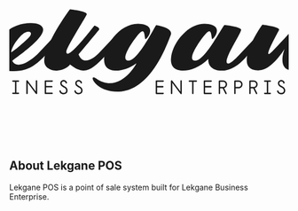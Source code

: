 <p align="center">
    <a href="https://laravel.com" target="_blank">
        <svg xmlns="http://www.w3.org/2000/svg" class="h-20 w-64" viewBox="140 160 256 160" fill="currentColor">
            <path d="M102.81807,262.93121c0.44588,0 0.86765,0.08435 1.26532,0.25306c0.39767,0.16871 0.74413,0.39767 1.03937,0.68689c0.29524,0.28922 0.53023,0.63266 0.70497,1.03033c0.17474,0.39767 0.2621,0.82547 0.2621,1.2834c0,0.91585 -0.3555,1.67505 -1.06649,2.27758c0.33742,0.10846 0.65375,0.27114 0.94899,0.48805c0.29524,0.21691 0.55132,0.476 0.76823,0.77727c0.21691,0.30127 0.38863,0.62965 0.51517,0.98514c0.12653,0.3555 0.1898,0.72605 0.1898,1.11168c0,0.49408 -0.09641,0.96104 -0.28922,1.40089c-0.19281,0.43985 -0.45793,0.82547 -0.79535,1.15687c-0.33742,0.33139 -0.72605,0.5935 -1.1659,0.78631c-0.43985,0.19281 -0.90681,0.28922 -1.40089,0.28922h-3.34407c-0.18076,0 -0.32838,-0.06025 -0.44286,-0.18076c-0.11448,-0.12051 -0.17172,-0.27114 -0.17172,-0.4519v-11.26137c0,-0.18076 0.05724,-0.33139 0.17172,-0.4519c0.11448,-0.12051 0.2621,-0.18076 0.44286,-0.18076zM101.10084,274.19259h2.71141c0.32537,0 0.63266,-0.06327 0.92188,-0.1898c0.28922,-0.12653 0.54228,-0.29524 0.75919,-0.50613c0.21691,-0.21089 0.38562,-0.45793 0.50613,-0.74112c0.12051,-0.28319 0.18076,-0.58747 0.18076,-0.91284c0,-0.32537 -0.06025,-0.63266 -0.18076,-0.92188c-0.12051,-0.28922 -0.28922,-0.54228 -0.50613,-0.75919c-0.21691,-0.21691 -0.46998,-0.38863 -0.75919,-0.51517c-0.28922,-0.12653 -0.59651,-0.1898 -0.92188,-0.1898h-2.71141zM101.10084,268.20942h1.71722c0.57843,0 1.05444,-0.19582 1.42801,-0.58747c0.37357,-0.39165 0.56036,-0.87066 0.56036,-1.43705c0,-0.27717 -0.05122,-0.53626 -0.15365,-0.77727c-0.10243,-0.24101 -0.24101,-0.4519 -0.41575,-0.63266c-0.17474,-0.18076 -0.38261,-0.32236 -0.62362,-0.42479c-0.24101,-0.10243 -0.50613,-0.15365 -0.79535,-0.15365h-1.71722z"></path>
            <path d="M115.27782,271.06543c0,0.50613 0.06628,0.97309 0.19884,1.40089c0.13256,0.4278 0.32838,0.79535 0.58747,1.10264c0.25909,0.30729 0.58446,0.54831 0.97611,0.72304c0.39165,0.17474 0.84054,0.2621 1.34667,0.2621c0.54228,0 1.00623,-0.08737 1.39186,-0.2621c0.38562,-0.17474 0.69593,-0.41575 0.93092,-0.72304c0.23499,-0.30729 0.40671,-0.67484 0.51517,-1.10264c0.10846,-0.4278 0.16268,-0.89476 0.16268,-1.40089v-7.42925c0,-0.53023 0.21691,-0.79535 0.65074,-0.79535c0.39767,0 0.59651,0.26512 0.59651,0.79535v7.42925c0,0.67484 -0.09339,1.30147 -0.28018,1.87991c-0.18679,0.57843 -0.45793,1.07552 -0.81342,1.49127c-0.3555,0.41575 -0.79535,0.74112 -1.31955,0.97611c-0.52421,0.23499 -1.1177,0.35248 -1.78049,0.35248c-0.67484,0 -1.2834,-0.11749 -1.82568,-0.35248c-0.54228,-0.23499 -1.00623,-0.56036 -1.39186,-0.97611c-0.38562,-0.41575 -0.68388,-0.91284 -0.89476,-1.49127c-0.21089,-0.57843 -0.31633,-1.20507 -0.31633,-1.87991v-7.42925c0,-0.53023 0.20486,-0.79535 0.61459,-0.79535c0.43382,0 0.65074,0.26512 0.65074,0.79535z"></path>
            <path d="M134.85469,265.17264c-0.0482,-0.43382 -0.25005,-0.75618 -0.60555,-0.96707c-0.3555,-0.21089 -0.75016,-0.31633 -1.18398,-0.31633c-0.59048,0 -1.03335,0.16268 -1.32859,0.48805c-0.29524,0.32537 -0.44286,0.71099 -0.44286,1.15687c0,0.42177 0.09038,0.77426 0.27114,1.05745c0.18076,0.28319 0.41274,0.53324 0.69593,0.75016c0.28319,0.21691 0.58747,0.40671 0.91284,0.5694c0.32537,0.16268 0.63266,0.32236 0.92188,0.47902c0.36152,0.20486 0.70195,0.43382 1.0213,0.68689c0.31934,0.25306 0.59651,0.53324 0.8315,0.84054c0.23499,0.30729 0.41876,0.65074 0.55132,1.03033c0.13256,0.3796 0.19884,0.79233 0.19884,1.23821c0,0.59048 -0.10846,1.10565 -0.32537,1.5455c-0.21691,0.43985 -0.49709,0.80438 -0.84054,1.0936c-0.34344,0.28922 -0.73208,0.50613 -1.1659,0.65074c-0.43382,0.14461 -0.86765,0.21691 -1.30147,0.21691c-0.53023,0 -1.03033,-0.08737 -1.50031,-0.2621c-0.46998,-0.17474 -0.87669,-0.4037 -1.22013,-0.68689c-0.34344,-0.28319 -0.61459,-0.59952 -0.81342,-0.94899c-0.19884,-0.34947 -0.29825,-0.69894 -0.29825,-1.04841c0,-0.24101 0.05724,-0.41876 0.17172,-0.53324c0.11448,-0.11448 0.26813,-0.17172 0.46094,-0.17172c0.34947,0 0.56036,0.18076 0.63266,0.54228c0.0482,0.30127 0.15063,0.56638 0.30729,0.79535c0.15666,0.22896 0.35248,0.42177 0.58747,0.57843c0.23499,0.15666 0.49408,0.27415 0.77727,0.35248c0.28319,0.07833 0.58145,0.11749 0.89476,0.11749c0.30127,0 0.5935,-0.04519 0.87669,-0.13557c0.28319,-0.09038 0.53324,-0.22595 0.75016,-0.40671c0.21691,-0.18076 0.38863,-0.40972 0.51517,-0.68689c0.12653,-0.27717 0.1898,-0.60856 0.1898,-0.99418c0,-0.50613 -0.10243,-0.92489 -0.30729,-1.25628c-0.20486,-0.33139 -0.46696,-0.6176 -0.78631,-0.85861c-0.31934,-0.24101 -0.67183,-0.45793 -1.05745,-0.65074c-0.38562,-0.19281 -0.75919,-0.4037 -1.12071,-0.63266c-0.27717,-0.18076 -0.54228,-0.37658 -0.79535,-0.58747c-0.25306,-0.21089 -0.476,-0.44588 -0.66881,-0.70497c-0.19281,-0.25909 -0.34646,-0.55132 -0.46094,-0.87669c-0.11448,-0.32537 -0.17172,-0.69291 -0.17172,-1.10264c0,-0.48203 0.09038,-0.9038 0.27114,-1.26532c0.18076,-0.36152 0.41575,-0.6658 0.70497,-0.91284c0.28922,-0.24704 0.61459,-0.43081 0.97611,-0.55132c0.36152,-0.12051 0.72304,-0.18076 1.08456,-0.18076c0.37357,0 0.74413,0.06025 1.11168,0.18076c0.36755,0.12051 0.69291,0.2862 0.97611,0.49709c0.28319,0.21089 0.51215,0.46696 0.68689,0.76823c0.17474,0.30127 0.2621,0.63266 0.2621,0.99418c0,0.21691 -0.05122,0.39767 -0.15365,0.54228c-0.10243,0.14461 -0.26813,0.21691 -0.49709,0.21691c-0.14461,0 -0.27415,-0.0482 -0.38863,-0.14461c-0.11448,-0.09641 -0.18377,-0.26512 -0.20787,-0.50613z"></path>
            <path d="M148.20035,262.93121c0.49408,0 0.74112,0.21089 0.74112,0.63266c0,0.42177 -0.24704,0.63266 -0.74112,0.63266h-1.71722v9.99605h1.71722c0.49408,0 0.74112,0.21089 0.74112,0.63266c0,0.42177 -0.24704,0.63266 -0.74112,0.63266h-4.754c-0.50613,0 -0.75919,-0.21691 -0.75919,-0.65074c0,-0.40972 0.25306,-0.61459 0.75919,-0.61459h1.77145v-9.99605h-1.77145c-0.50613,0 -0.75919,-0.21691 -0.75919,-0.65074c0,-0.40972 0.25306,-0.61459 0.75919,-0.61459z"></path>
            <path d="M164.2645,273.14418v-9.59838c0,-0.45793 0.20486,-0.68689 0.61459,-0.68689c0.44588,0 0.66881,0.22896 0.66881,0.68689v11.26137c0,0.24101 -0.06025,0.42479 -0.18076,0.55132c-0.12051,0.12653 -0.26512,0.1898 -0.43382,0.1898c-0.10846,0 -0.21691,-0.0241 -0.32537,-0.0723c-0.10846,-0.0482 -0.21691,-0.14461 -0.32537,-0.28922l-7.41118,-9.94182v9.56223c0,0.49408 -0.22294,0.74112 -0.66881,0.74112c-0.42177,0 -0.63266,-0.24704 -0.63266,-0.74112v-11.22522c0,-0.24101 0.06025,-0.42479 0.18076,-0.55132c0.12051,-0.12653 0.26512,-0.1898 0.43382,-0.1898c0.10846,0 0.21691,0.0241 0.32537,0.0723c0.10846,0.0482 0.21691,0.14461 0.32537,0.28922z"></path>
            <path d="M179.23613,262.93121c0.18076,0 0.33139,0.06025 0.4519,0.18076c0.12051,0.12051 0.18076,0.27114 0.18076,0.4519c0,0.16871 -0.06025,0.31633 -0.18076,0.44286c-0.12051,0.12653 -0.27114,0.1898 -0.4519,0.1898h-5.53127v3.86827h5.22398c0.18076,0 0.33139,0.06327 0.4519,0.1898c0.12051,0.12653 0.18076,0.28018 0.18076,0.46094c0,0.16871 -0.06025,0.31934 -0.18076,0.4519c-0.12051,0.13256 -0.27114,0.19884 -0.4519,0.19884h-5.22398v4.8263h5.49512c0.16871,0 0.31633,0.06025 0.44286,0.18076c0.12653,0.12051 0.1898,0.27114 0.1898,0.4519c0,0.18076 -0.06327,0.33139 -0.1898,0.4519c-0.12653,0.12051 -0.27415,0.18076 -0.44286,0.18076h-6.14585c-0.18076,0 -0.32838,-0.06025 -0.44286,-0.18076c-0.11448,-0.12051 -0.17172,-0.27114 -0.17172,-0.4519v-11.26137c0,-0.18076 0.05724,-0.33139 0.17172,-0.4519c0.11448,-0.12051 0.2621,-0.18076 0.44286,-0.18076z"></path>
            <path d="M191.53735,265.17264c-0.0482,-0.43382 -0.25005,-0.75618 -0.60555,-0.96707c-0.3555,-0.21089 -0.75016,-0.31633 -1.18398,-0.31633c-0.59048,0 -1.03335,0.16268 -1.32859,0.48805c-0.29524,0.32537 -0.44286,0.71099 -0.44286,1.15687c0,0.42177 0.09038,0.77426 0.27114,1.05745c0.18076,0.28319 0.41274,0.53324 0.69593,0.75016c0.28319,0.21691 0.58747,0.40671 0.91284,0.5694c0.32537,0.16268 0.63266,0.32236 0.92188,0.47902c0.36152,0.20486 0.70195,0.43382 1.0213,0.68689c0.31934,0.25306 0.59651,0.53324 0.8315,0.84054c0.23499,0.30729 0.41876,0.65074 0.55132,1.03033c0.13256,0.3796 0.19884,0.79233 0.19884,1.23821c0,0.59048 -0.10846,1.10565 -0.32537,1.5455c-0.21691,0.43985 -0.49709,0.80438 -0.84054,1.0936c-0.34344,0.28922 -0.73208,0.50613 -1.1659,0.65074c-0.43382,0.14461 -0.86765,0.21691 -1.30147,0.21691c-0.53023,0 -1.03033,-0.08737 -1.50031,-0.2621c-0.46998,-0.17474 -0.87669,-0.4037 -1.22013,-0.68689c-0.34344,-0.28319 -0.61459,-0.59952 -0.81342,-0.94899c-0.19884,-0.34947 -0.29825,-0.69894 -0.29825,-1.04841c0,-0.24101 0.05724,-0.41876 0.17172,-0.53324c0.11448,-0.11448 0.26813,-0.17172 0.46094,-0.17172c0.34947,0 0.56036,0.18076 0.63266,0.54228c0.0482,0.30127 0.15063,0.56638 0.30729,0.79535c0.15666,0.22896 0.35248,0.42177 0.58747,0.57843c0.23499,0.15666 0.49408,0.27415 0.77727,0.35248c0.28319,0.07833 0.58145,0.11749 0.89476,0.11749c0.30127,0 0.5935,-0.04519 0.87669,-0.13557c0.28319,-0.09038 0.53324,-0.22595 0.75016,-0.40671c0.21691,-0.18076 0.38863,-0.40972 0.51517,-0.68689c0.12653,-0.27717 0.1898,-0.60856 0.1898,-0.99418c0,-0.50613 -0.10243,-0.92489 -0.30729,-1.25628c-0.20486,-0.33139 -0.46696,-0.6176 -0.78631,-0.85861c-0.31934,-0.24101 -0.67183,-0.45793 -1.05745,-0.65074c-0.38562,-0.19281 -0.75919,-0.4037 -1.12071,-0.63266c-0.27717,-0.18076 -0.54228,-0.37658 -0.79535,-0.58747c-0.25306,-0.21089 -0.476,-0.44588 -0.66881,-0.70497c-0.19281,-0.25909 -0.34646,-0.55132 -0.46094,-0.87669c-0.11448,-0.32537 -0.17172,-0.69291 -0.17172,-1.10264c0,-0.48203 0.09038,-0.9038 0.27114,-1.26532c0.18076,-0.36152 0.41575,-0.6658 0.70497,-0.91284c0.28922,-0.24704 0.61459,-0.43081 0.97611,-0.55132c0.36152,-0.12051 0.72304,-0.18076 1.08456,-0.18076c0.37357,0 0.74413,0.06025 1.11168,0.18076c0.36755,0.12051 0.69291,0.2862 0.97611,0.49709c0.28319,0.21089 0.51215,0.46696 0.68689,0.76823c0.17474,0.30127 0.2621,0.63266 0.2621,0.99418c0,0.21691 -0.05122,0.39767 -0.15365,0.54228c-0.10243,0.14461 -0.26813,0.21691 -0.49709,0.21691c-0.14461,0 -0.27415,-0.0482 -0.38863,-0.14461c-0.11448,-0.09641 -0.18377,-0.26512 -0.20787,-0.50613z"></path>
            <path d="M205.27757,265.17264c-0.0482,-0.43382 -0.25005,-0.75618 -0.60555,-0.96707c-0.3555,-0.21089 -0.75016,-0.31633 -1.18398,-0.31633c-0.59048,0 -1.03335,0.16268 -1.32859,0.48805c-0.29524,0.32537 -0.44286,0.71099 -0.44286,1.15687c0,0.42177 0.09038,0.77426 0.27114,1.05745c0.18076,0.28319 0.41274,0.53324 0.69593,0.75016c0.28319,0.21691 0.58747,0.40671 0.91284,0.5694c0.32537,0.16268 0.63266,0.32236 0.92188,0.47902c0.36152,0.20486 0.70195,0.43382 1.0213,0.68689c0.31934,0.25306 0.59651,0.53324 0.8315,0.84054c0.23499,0.30729 0.41876,0.65074 0.55132,1.03033c0.13256,0.3796 0.19884,0.79233 0.19884,1.23821c0,0.59048 -0.10846,1.10565 -0.32537,1.5455c-0.21691,0.43985 -0.49709,0.80438 -0.84054,1.0936c-0.34344,0.28922 -0.73208,0.50613 -1.1659,0.65074c-0.43382,0.14461 -0.86765,0.21691 -1.30147,0.21691c-0.53023,0 -1.03033,-0.08737 -1.50031,-0.2621c-0.46998,-0.17474 -0.87669,-0.4037 -1.22013,-0.68689c-0.34344,-0.28319 -0.61459,-0.59952 -0.81342,-0.94899c-0.19884,-0.34947 -0.29825,-0.69894 -0.29825,-1.04841c0,-0.24101 0.05724,-0.41876 0.17172,-0.53324c0.11448,-0.11448 0.26813,-0.17172 0.46094,-0.17172c0.34947,0 0.56036,0.18076 0.63266,0.54228c0.0482,0.30127 0.15063,0.56638 0.30729,0.79535c0.15666,0.22896 0.35248,0.42177 0.58747,0.57843c0.23499,0.15666 0.49408,0.27415 0.77727,0.35248c0.28319,0.07833 0.58145,0.11749 0.89476,0.11749c0.30127,0 0.5935,-0.04519 0.87669,-0.13557c0.28319,-0.09038 0.53324,-0.22595 0.75016,-0.40671c0.21691,-0.18076 0.38863,-0.40972 0.51517,-0.68689c0.12653,-0.27717 0.1898,-0.60856 0.1898,-0.99418c0,-0.50613 -0.10243,-0.92489 -0.30729,-1.25628c-0.20486,-0.33139 -0.46696,-0.6176 -0.78631,-0.85861c-0.31934,-0.24101 -0.67183,-0.45793 -1.05745,-0.65074c-0.38562,-0.19281 -0.75919,-0.4037 -1.12071,-0.63266c-0.27717,-0.18076 -0.54228,-0.37658 -0.79535,-0.58747c-0.25306,-0.21089 -0.476,-0.44588 -0.66881,-0.70497c-0.19281,-0.25909 -0.34646,-0.55132 -0.46094,-0.87669c-0.11448,-0.32537 -0.17172,-0.69291 -0.17172,-1.10264c0,-0.48203 0.09038,-0.9038 0.27114,-1.26532c0.18076,-0.36152 0.41575,-0.6658 0.70497,-0.91284c0.28922,-0.24704 0.61459,-0.43081 0.97611,-0.55132c0.36152,-0.12051 0.72304,-0.18076 1.08456,-0.18076c0.37357,0 0.74413,0.06025 1.11168,0.18076c0.36755,0.12051 0.69291,0.2862 0.97611,0.49709c0.28319,0.21089 0.51215,0.46696 0.68689,0.76823c0.17474,0.30127 0.2621,0.63266 0.2621,0.99418c0,0.21691 -0.05122,0.39767 -0.15365,0.54228c-0.10243,0.14461 -0.26813,0.21691 -0.49709,0.21691c-0.14461,0 -0.27415,-0.0482 -0.38863,-0.14461c-0.11448,-0.09641 -0.18377,-0.26512 -0.20787,-0.50613z"></path>
            <path d="M280.95498,262.96737c0.18076,0 0.33139,0.06025 0.4519,0.18076c0.12051,0.12051 0.18076,0.27114 0.18076,0.4519c0,0.16871 -0.06025,0.31633 -0.18076,0.44286c-0.12051,0.12653 -0.27114,0.1898 -0.4519,0.1898h-5.53127v3.86827h5.22398c0.18076,0 0.33139,0.06327 0.4519,0.1898c0.12051,0.12653 0.18076,0.28018 0.18076,0.46094c0,0.16871 -0.06025,0.31934 -0.18076,0.4519c-0.12051,0.13256 -0.27114,0.19884 -0.4519,0.19884h-5.22398v4.8263h5.49512c0.16871,0 0.31633,0.06025 0.44286,0.18076c0.12653,0.12051 0.1898,0.27114 0.1898,0.4519c0,0.18076 -0.06327,0.33139 -0.1898,0.4519c-0.12653,0.12051 -0.27415,0.18076 -0.44286,0.18076h-6.14585c-0.18076,0 -0.32838,-0.06025 -0.44286,-0.18076c-0.11448,-0.12051 -0.17172,-0.27114 -0.17172,-0.4519v-11.26137c0,-0.18076 0.05724,-0.33139 0.17172,-0.4519c0.11448,-0.12051 0.2621,-0.18076 0.44286,-0.18076z"></path>
            <path d="M296.7639,273.18033v-9.59838c0,-0.45793 0.20486,-0.68689 0.61459,-0.68689c0.44588,0 0.66881,0.22896 0.66881,0.68689v11.26137c0,0.24101 -0.06025,0.42479 -0.18076,0.55132c-0.12051,0.12653 -0.26512,0.1898 -0.43382,0.1898c-0.10846,0 -0.21691,-0.0241 -0.32537,-0.0723c-0.10846,-0.0482 -0.21691,-0.14461 -0.32537,-0.28922l-7.41118,-9.94182v9.56223c0,0.49408 -0.22294,0.74112 -0.66881,0.74112c-0.42177,0 -0.63266,-0.24704 -0.63266,-0.74112v-11.22522c0,-0.24101 0.06025,-0.42479 0.18076,-0.55132c0.12051,-0.12653 0.26512,-0.1898 0.43382,-0.1898c0.10846,0 0.21691,0.0241 0.32537,0.0723c0.10846,0.0482 0.21691,0.14461 0.32537,0.28922z"></path>
            <path d="M311.22672,262.96737c0.49408,0 0.74112,0.21089 0.74112,0.63266c0,0.42177 -0.24704,0.63266 -0.74112,0.63266h-2.44027v10.61064c0.0241,0.49408 -0.18076,0.74112 -0.61459,0.74112c-0.40972,0 -0.62664,-0.24704 -0.65074,-0.74112v-10.61064h-2.38604c-0.50613,0 -0.75919,-0.21691 -0.75919,-0.65074c0,-0.40972 0.25306,-0.61459 0.75919,-0.61459z" data-paper-data="{&quot;glyphName&quot;:&quot;T&quot;,&quot;glyphIndex&quot;:10,&quot;word&quot;:2}" id="path-id-81041"></path>
            <path d="M324.94281,262.96737c0.18076,0 0.33139,0.06025 0.4519,0.18076c0.12051,0.12051 0.18076,0.27114 0.18076,0.4519c0,0.16871 -0.06025,0.31633 -0.18076,0.44286c-0.12051,0.12653 -0.27114,0.1898 -0.4519,0.1898h-5.53127v3.86827h5.22398c0.18076,0 0.33139,0.06327 0.4519,0.1898c0.12051,0.12653 0.18076,0.28018 0.18076,0.46094c0,0.16871 -0.06025,0.31934 -0.18076,0.4519c-0.12051,0.13256 -0.27114,0.19884 -0.4519,0.19884h-5.22398v4.8263h5.49512c0.16871,0 0.31633,0.06025 0.44286,0.18076c0.12653,0.12051 0.1898,0.27114 0.1898,0.4519c0,0.18076 -0.06327,0.33139 -0.1898,0.4519c-0.12653,0.12051 -0.27415,0.18076 -0.44286,0.18076h-6.14585c-0.18076,0 -0.32838,-0.06025 -0.44286,-0.18076c-0.11448,-0.12051 -0.17172,-0.27114 -0.17172,-0.4519v-11.26137c0,-0.18076 0.05724,-0.33139 0.17172,-0.4519c0.11448,-0.12051 0.2621,-0.18076 0.44286,-0.18076z"></path>
            <path d="M335.87648,262.96737c0.49408,0 0.96104,0.09641 1.40089,0.28922c0.43985,0.19281 0.82849,0.45491 1.1659,0.78631c0.33742,0.33139 0.60253,0.71702 0.79535,1.15687c0.19281,0.43985 0.28922,0.90681 0.28922,1.40089c0,0.42177 -0.06929,0.82547 -0.20787,1.21109c-0.13858,0.38562 -0.33139,0.73208 -0.57843,1.03937c-0.24704,0.30729 -0.53324,0.5694 -0.85861,0.78631c-0.32537,0.21691 -0.67484,0.37357 -1.04841,0.46998l2.27758,4.48286c0.06025,0.14461 0.09038,0.26512 0.09038,0.36152c0,0.18076 -0.06628,0.33139 -0.19884,0.4519c-0.13256,0.12051 -0.28319,0.18076 -0.4519,0.18076c-0.09641,0 -0.19582,-0.03013 -0.29825,-0.09038c-0.10243,-0.06025 -0.18377,-0.15666 -0.24403,-0.28922l-2.51257,-4.95284h-2.33181v4.59131c0,0.49408 -0.21089,0.74112 -0.63266,0.74112c-0.42177,0 -0.63266,-0.24704 -0.63266,-0.74112v-11.00831c0,-0.57843 0.28922,-0.86765 0.86765,-0.86765zM333.16507,268.96861h2.72948c0.33742,0 0.65074,-0.06327 0.93995,-0.1898c0.28922,-0.12653 0.53927,-0.29825 0.75016,-0.51517c0.21089,-0.21691 0.37658,-0.46998 0.49709,-0.75919c0.12051,-0.28922 0.18076,-0.59651 0.18076,-0.92188c0,-0.32537 -0.06025,-0.62965 -0.18076,-0.91284c-0.12051,-0.28319 -0.2862,-0.53023 -0.49709,-0.74112c-0.21089,-0.21089 -0.46094,-0.3796 -0.75016,-0.50613c-0.28922,-0.12653 -0.60253,-0.1898 -0.93995,-0.1898h-2.72948z"></path>
            <path d="M350.06764,262.96737c0.49408,0 0.96104,0.09641 1.40089,0.28922c0.43985,0.19281 0.82849,0.45491 1.1659,0.78631c0.33742,0.33139 0.60253,0.71702 0.79535,1.15687c0.19281,0.43985 0.28922,0.90681 0.28922,1.40089c0,0.49408 -0.09641,0.96406 -0.28922,1.40993c-0.19281,0.44588 -0.45793,0.83451 -0.79535,1.1659c-0.33742,0.33139 -0.72605,0.5935 -1.1659,0.78631c-0.43985,0.19281 -0.90681,0.28922 -1.40089,0.28922h-2.71141v4.59131c0,0.49408 -0.21089,0.74112 -0.63266,0.74112c-0.42177,0 -0.63266,-0.24704 -0.63266,-0.74112v-11.00831c0,-0.57843 0.28922,-0.86765 0.86765,-0.86765zM347.35624,268.96861h2.72948c0.33742,0 0.65074,-0.06327 0.93995,-0.1898c0.28922,-0.12653 0.53927,-0.29825 0.75016,-0.51517c0.21089,-0.21691 0.37658,-0.46998 0.49709,-0.75919c0.12051,-0.28922 0.18076,-0.59651 0.18076,-0.92188c0,-0.32537 -0.06025,-0.62965 -0.18076,-0.91284c-0.12051,-0.28319 -0.2862,-0.53023 -0.49709,-0.74112c-0.21089,-0.21089 -0.46094,-0.3796 -0.75016,-0.50613c-0.28922,-0.12653 -0.60253,-0.1898 -0.93995,-0.1898h-2.72948z"></path>
            <path d="M363.86935,262.96737c0.49408,0 0.96104,0.09641 1.40089,0.28922c0.43985,0.19281 0.82849,0.45491 1.1659,0.78631c0.33742,0.33139 0.60253,0.71702 0.79535,1.15687c0.19281,0.43985 0.28922,0.90681 0.28922,1.40089c0,0.42177 -0.06929,0.82547 -0.20787,1.21109c-0.13858,0.38562 -0.33139,0.73208 -0.57843,1.03937c-0.24704,0.30729 -0.53324,0.5694 -0.85861,0.78631c-0.32537,0.21691 -0.67484,0.37357 -1.04841,0.46998l2.27758,4.48286c0.06025,0.14461 0.09038,0.26512 0.09038,0.36152c0,0.18076 -0.06628,0.33139 -0.19884,0.4519c-0.13256,0.12051 -0.28319,0.18076 -0.4519,0.18076c-0.09641,0 -0.19582,-0.03013 -0.29825,-0.09038c-0.10243,-0.06025 -0.18377,-0.15666 -0.24403,-0.28922l-2.51257,-4.95284h-2.33181v4.59131c0,0.49408 -0.21089,0.74112 -0.63266,0.74112c-0.42177,0 -0.63266,-0.24704 -0.63266,-0.74112v-11.00831c0,-0.57843 0.28922,-0.86765 0.86765,-0.86765zM361.15795,268.96861h2.72948c0.33742,0 0.65074,-0.06327 0.93995,-0.1898c0.28922,-0.12653 0.53927,-0.29825 0.75016,-0.51517c0.21089,-0.21691 0.37658,-0.46998 0.49709,-0.75919c0.12051,-0.28922 0.18076,-0.59651 0.18076,-0.92188c0,-0.32537 -0.06025,-0.62965 -0.18076,-0.91284c-0.12051,-0.28319 -0.2862,-0.53023 -0.49709,-0.74112c-0.21089,-0.21089 -0.46094,-0.3796 -0.75016,-0.50613c-0.28922,-0.12653 -0.60253,-0.1898 -0.93995,-0.1898h-2.72948z"></path>
            <path d="M378.95153,262.96737c0.49408,0 0.74112,0.21089 0.74112,0.63266c0,0.42177 -0.24704,0.63266 -0.74112,0.63266h-1.71722v9.99605h1.71722c0.49408,0 0.74112,0.21089 0.74112,0.63266c0,0.42177 -0.24704,0.63266 -0.74112,0.63266h-4.754c-0.50613,0 -0.75919,-0.21691 -0.75919,-0.65074c0,-0.40972 0.25306,-0.61459 0.75919,-0.61459h1.77145v-9.99605h-1.77145c-0.50613,0 -0.75919,-0.21691 -0.75919,-0.65074c0,-0.40972 0.25306,-0.61459 0.75919,-0.61459z"></path>
            <path d="M390.99554,265.2088c-0.0482,-0.43382 -0.25005,-0.75618 -0.60555,-0.96707c-0.3555,-0.21089 -0.75016,-0.31633 -1.18398,-0.31633c-0.59048,0 -1.03335,0.16268 -1.32859,0.48805c-0.29524,0.32537 -0.44286,0.71099 -0.44286,1.15687c0,0.42177 0.09038,0.77426 0.27114,1.05745c0.18076,0.28319 0.41274,0.53324 0.69593,0.75016c0.28319,0.21691 0.58747,0.40671 0.91284,0.5694c0.32537,0.16268 0.63266,0.32236 0.92188,0.47902c0.36152,0.20486 0.70195,0.43382 1.0213,0.68689c0.31934,0.25306 0.59651,0.53324 0.8315,0.84054c0.23499,0.30729 0.41876,0.65074 0.55132,1.03033c0.13256,0.3796 0.19884,0.79233 0.19884,1.23821c0,0.59048 -0.10846,1.10565 -0.32537,1.5455c-0.21691,0.43985 -0.49709,0.80438 -0.84054,1.0936c-0.34344,0.28922 -0.73208,0.50613 -1.1659,0.65074c-0.43382,0.14461 -0.86765,0.21691 -1.30147,0.21691c-0.53023,0 -1.03033,-0.08737 -1.50031,-0.2621c-0.46998,-0.17474 -0.87669,-0.4037 -1.22013,-0.68689c-0.34344,-0.28319 -0.61459,-0.59952 -0.81342,-0.94899c-0.19884,-0.34947 -0.29825,-0.69894 -0.29825,-1.04841c0,-0.24101 0.05724,-0.41876 0.17172,-0.53324c0.11448,-0.11448 0.26813,-0.17172 0.46094,-0.17172c0.34947,0 0.56036,0.18076 0.63266,0.54228c0.0482,0.30127 0.15063,0.56638 0.30729,0.79535c0.15666,0.22896 0.35248,0.42177 0.58747,0.57843c0.23499,0.15666 0.49408,0.27415 0.77727,0.35248c0.28319,0.07833 0.58145,0.11749 0.89476,0.11749c0.30127,0 0.5935,-0.04519 0.87669,-0.13557c0.28319,-0.09038 0.53324,-0.22595 0.75016,-0.40671c0.21691,-0.18076 0.38863,-0.40972 0.51517,-0.68689c0.12653,-0.27717 0.1898,-0.60856 0.1898,-0.99418c0,-0.50613 -0.10243,-0.92489 -0.30729,-1.25628c-0.20486,-0.33139 -0.46696,-0.6176 -0.78631,-0.85861c-0.31934,-0.24101 -0.67183,-0.45793 -1.05745,-0.65074c-0.38562,-0.19281 -0.75919,-0.4037 -1.12071,-0.63266c-0.27717,-0.18076 -0.54228,-0.37658 -0.79535,-0.58747c-0.25306,-0.21089 -0.476,-0.44588 -0.66881,-0.70497c-0.19281,-0.25909 -0.34646,-0.55132 -0.46094,-0.87669c-0.11448,-0.32537 -0.17172,-0.69291 -0.17172,-1.10264c0,-0.48203 0.09038,-0.9038 0.27114,-1.26532c0.18076,-0.36152 0.41575,-0.6658 0.70497,-0.91284c0.28922,-0.24704 0.61459,-0.43081 0.97611,-0.55132c0.36152,-0.12051 0.72304,-0.18076 1.08456,-0.18076c0.37357,0 0.74413,0.06025 1.11168,0.18076c0.36755,0.12051 0.69291,0.2862 0.97611,0.49709c0.28319,0.21089 0.51215,0.46696 0.68689,0.76823c0.17474,0.30127 0.2621,0.63266 0.2621,0.99418c0,0.21691 -0.05122,0.39767 -0.15365,0.54228c-0.10243,0.14461 -0.26813,0.21691 -0.49709,0.21691c-0.14461,0 -0.27415,-0.0482 -0.38863,-0.14461c-0.11448,-0.09641 -0.18377,-0.26512 -0.20787,-0.50613z"></path>
            <path d="M406.17475,262.96737c0.18076,0 0.33139,0.06025 0.4519,0.18076c0.12051,0.12051 0.18076,0.27114 0.18076,0.4519c0,0.16871 -0.06025,0.31633 -0.18076,0.44286c-0.12051,0.12653 -0.27114,0.1898 -0.4519,0.1898h-5.53127v3.86827h5.22398c0.18076,0 0.33139,0.06327 0.4519,0.1898c0.12051,0.12653 0.18076,0.28018 0.18076,0.46094c0,0.16871 -0.06025,0.31934 -0.18076,0.4519c-0.12051,0.13256 -0.27114,0.19884 -0.4519,0.19884h-5.22398v4.8263h5.49512c0.16871,0 0.31633,0.06025 0.44286,0.18076c0.12653,0.12051 0.1898,0.27114 0.1898,0.4519c0,0.18076 -0.06327,0.33139 -0.1898,0.4519c-0.12653,0.12051 -0.27415,0.18076 -0.44286,0.18076h-6.14585c-0.18076,0 -0.32838,-0.06025 -0.44286,-0.18076c-0.11448,-0.12051 -0.17172,-0.27114 -0.17172,-0.4519v-11.26137c0,-0.18076 0.05724,-0.33139 0.17172,-0.4519c0.11448,-0.12051 0.2621,-0.18076 0.44286,-0.18076z"></path>
            <path d="M95.67116,208.09181c-5.41744,9.37944 -10.83487,18.75889 -16.25231,28.05747c-6.6303,-1.05114 -12.20945,2.50658 -13.90745,6.71115c-3.88115,10.10716 15.28202,15.60545 25.30833,6.79201c9.70287,4.20458 18.3546,13.17974 27.97662,2.42572c3.23429,-3.55772 4.20458,-5.66001 -1.85972,-4.28544c-6.30687,1.45543 -11.88602,-2.74915 -21.02289,-6.14515c4.12372,-6.54944 12.12859,-20.78032 17.46517,-29.99805c2.264,-3.63858 6.71115,-10.34973 2.91086,-13.90745c-5.82172,-5.41744 -26.1169,-3.15343 -34.04091,-2.34486c-5.90258,0.64686 -2.66829,15.68631 2.02143,14.39259c5.17487,-1.37457 9.70287,-1.61715 11.40088,-1.698zM76.02284,241.64758c-3.80029,5.74087 -6.71115,4.77058 -6.95373,2.91086c-0.16171,-1.698 1.698,-3.96201 6.95373,-2.91086z" fill="#1a1a1a"></path>
            <path d="M170.86842,215.53068c-0.64686,-2.83 -3.88115,-5.17487 -11.48173,-5.09401c-31.61519,0.16171 -48.51436,41.80321 -20.53775,43.74379c17.46517,1.94057 25.38918,-5.41744 33.39405,-13.42231l13.42231,-14.23088c0.08086,-0.24257 -4.44715,-3.88115 -7.1963,-0.97029l-11.48173,12.12859c-5.17487,5.49829 -19.24403,16.57574 -24.25718,7.35801c-0.80857,-0.48514 30.24062,-20.0526 28.13833,-29.5129zM141.7598,237.28129c0.16171,-5.25572 7.11544,-14.31174 10.99659,-17.14174c5.41744,-3.88115 10.26887,-1.21286 4.44715,4.20458c-8.00487,7.92401 -15.5246,13.09888 -15.44374,12.93716z" fill="#1a1a1a"></path><path d="M227.79194,240.51558l13.42231,-14.31174c0.08086,-0.16171 -4.44715,-3.88115 -7.1963,-0.88943l-11.48173,12.12859c-5.09401,5.49829 -15.12031,12.37116 -19.08232,1.698c4.52801,-5.17487 17.7886,-21.42718 18.59717,-22.31661c1.61715,-2.02143 -2.99172,-3.80029 -4.04286,-4.12372c-1.05114,1.05114 -21.26546,28.13833 -25.14661,25.63176c-1.45543,-1.05114 -0.08086,-3.80029 0.48514,-5.01315c5.90258,-11.56259 15.44374,-26.44033 17.54603,-30.64491c1.37457,-2.74915 -12.61373,-4.60886 -15.36288,-4.77058c-6.14515,8.08573 -23.8529,34.76863 -23.52947,47.46322c0.24257,9.54116 15.84803,12.12859 23.69118,3.07258c13.09888,10.67316 20.45689,4.52801 32.10034,-7.92401z" fill="#1a1a1a"></path>
            <path d="M288.03061,221.10983c2.18315,-6.71115 -13.50316,-8.81344 -13.50316,-8.81344c-2.91086,4.36629 -17.95031,35.09206 -26.52119,32.42377c-6.54944,-2.02143 7.60058,-21.26546 11.1583,-24.90404c5.09401,-5.25572 4.36629,1.53629 5.41744,5.25572c0.40429,1.45543 11.7243,-11.40088 -3.23429,-13.74574c-23.36775,-3.63858 -41.39892,31.13005 -31.85777,39.94349c4.52801,4.20458 15.68631,4.12372 26.84461,-3.88115c1.132,-0.80857 -15.20117,29.10862 -36.7092,13.82659c-8.00487,-5.66001 -1.37457,13.01802 20.86118,12.04773c28.30005,-1.21286 43.01607,-40.26692 47.54408,-52.15294z" fill="#1a1a1a"></path>
            <path d="M334.68526,254.01874c6.38772,0.08086 12.29031,-3.31515 16.33317,-6.71115c2.264,-1.85972 4.68972,-4.36629 6.46858,-6.38772l13.82659,-14.71602c0.16171,-0.24257 -4.36629,-3.88115 -7.1963,-0.88943l-13.26059,13.98831c-0.64686,0.72772 -8.65173,9.4603 -10.91573,8.08573c-4.60886,-2.99172 13.42231,-28.62347 12.45202,-31.13005c-0.88943,-2.34486 -12.61373,-3.96201 -15.36288,-4.12372c-4.52801,5.98344 -19.32489,35.17291 -27.89576,32.58548c-6.54944,-2.02143 7.68144,-21.26546 11.23916,-24.90404c5.01315,-5.25572 4.36629,1.53629 5.41744,5.25572c0.40429,1.37457 11.7243,-11.40088 -3.31515,-13.74574c-7.92401,-1.21286 -15.20117,1.94057 -21.02289,7.03458c-1.77886,1.61715 -3.47686,3.31515 -4.93229,5.17487c-4.85144,5.98344 -7.92401,13.17974 -8.3283,19.00146c-0.24257,2.58743 0,6.38772 2.50658,8.73259c5.17487,4.77058 19.16317,4.04286 31.69605,-8.00487c-0.64686,7.35801 5.57915,10.99659 12.29031,10.75402z" fill="#1a1a1a"></path>
            <path d="M380.93562,236.39186c-10.43059,10.34973 4.52801,-16.33317 6.22601,-19.64832c1.29372,-2.74915 -12.61373,-4.60886 -15.36288,-4.85144c-4.28544,5.74087 -27.97662,42.61178 -2.83,41.88407c10.43059,-0.32343 20.45689,-15.20117 23.28689,-19.56746c0,-0.16171 -8.57087,21.18461 9.78373,19.72917c10.18802,-0.80857 15.60545,-6.6303 22.23575,-13.66488l13.42231,-14.23088c0.08086,-0.24257 -4.44715,-3.88115 -7.1963,-0.97029l-11.48173,12.12859c-1.45543,1.61715 -10.0263,11.32002 -12.45202,10.0263c-3.88115,-2.10229 9.86459,-25.38918 12.37116,-30.48319c0.08086,-0.16171 -9.62202,-10.99659 -20.6186,1.05114c-5.33658,5.90258 -13.26059,14.55431 -17.38431,18.59717z" fill="#1a1a1a"></path>
            <path d="M470.20205,215.53068c-0.64686,-2.83 -3.88115,-5.17487 -11.48173,-5.09401c-31.61519,0.16171 -48.51436,41.80321 -20.53775,43.74379c17.46517,1.94057 25.38918,-5.41744 33.39405,-13.42231l13.42231,-14.23088c0.08086,-0.24257 -4.44715,-3.88115 -7.1963,-0.97029l-11.48173,12.12859c-5.17487,5.49829 -19.24403,16.57574 -24.25718,7.35801c-0.80857,-0.48514 30.24062,-20.0526 28.13833,-29.5129zM441.09343,237.28129c0.16171,-5.25572 7.11544,-14.31174 10.99659,-17.14174c5.41744,-3.88115 10.26887,-1.21286 4.44715,4.20458c-8.00487,7.92401 -15.5246,13.09888 -15.44374,12.93716z" fill="#1a1a1a"></path>
        </svg>
    </a>
</p>

## About Lekgane POS

Lekgane POS is a point of sale system built for Lekgane Business Enterprise.

